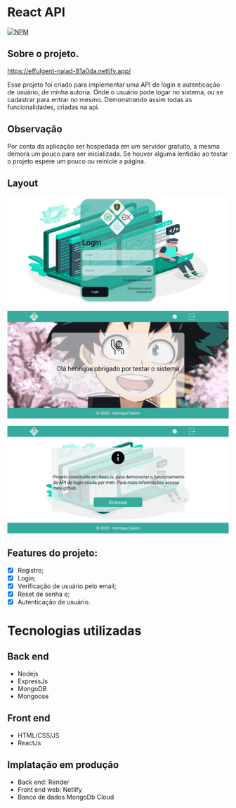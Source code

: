 # React API

[![NPM](https://img.shields.io/npm/l/react)](https://github.com/henriquecaeiro/React_Login/blob/master/LICENSE)

## Sobre o projeto.

https://effulgent-naiad-81a0da.netlify.app/

Esse projeto foi criado para implementar uma API de login e autenticação de usuário, de minha autoria.
Onde o usuário pode logar no sistema, ou se cadastrar para entrar no mesmo.
Demonstrando assim todas as funcionalidades, criadas na api.

## Observação

Por conta da aplicação ser hospedada em um servidor gratuito, a mesma demora um pouco para ser inicializada. Se houver alguma lentidão ao testar o projeto espere um pouco ou reinicie a página.

## Layout 

![Layout 1](https://github.com/henriquecaeiro/React_Login/blob/master/src/assets/login.png)

![Layout 2](https://github.com/henriquecaeiro/React_Login/blob/master/src/assets/home.png)

![Layout 3](https://github.com/henriquecaeiro/React_Login/blob/master/src/assets/info-page.png)


## Features do projeto:

- [x]  Registro;
- [x]  Login;
- [x]  Verificação de usuário pelo email;
- [x]  Reset de senha e;
- [x]  Autenticação de usuário.

# Tecnologias utilizadas 
## Back end
- Nodejs
- ExpressJs
- MongoDB
- Mongoose

## Front end

- HTML/CSS/JS
- ReactJs

## Implatação em produção 
- Back end: Render
- Front end web: Netlify
- Banco de dados MongoDb Cloud


